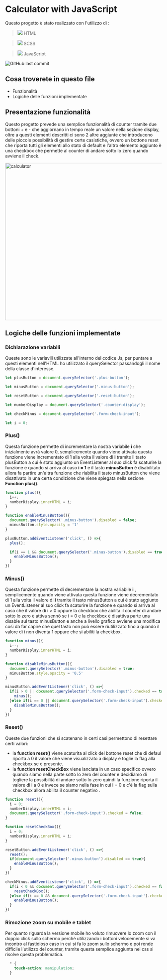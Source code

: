 # Calculator with JavaScript 

Questo progetto è stato realizzato con l'utilizzo di :

> <img src="https://img.icons8.com/color/24/null/html-5--v1.png"/> HTML

> <img src="https://img.icons8.com/color/24/null/sass.png"/> SCSS

> <img src="https://img.icons8.com/color/24/null/javascript--v1.png"/> JavaScript

![GitHub last commit](https://img.shields.io/github/last-commit/dusan39/Rajkovic-Dusan-JavaScript-Base)

## Cosa troverete in questo file

- Funzionalità
- Logiche delle funzioni implementate

## Presentazione funzionalità

Questo progetto prevede una semplice funzionalità di counter tramite due bottoni + e - che aggiornano in tempo reale un valore nella sezione display, oltre a questi elementi descritti ci sono 2 altre aggiunte che introducono delle piccole possibilità di gestire certe casistiche, ovvero un bottone reset che riporta tutti gli elementi allo stato di default e l'altro elemento aggiunto è una checkbox che permette al counter di andare sotto lo zero quando avviene il check.  

<img width="505" alt="calculator" src="https://user-images.githubusercontent.com/114413164/213029079-6028825c-e7b1-4bc9-8a0d-0cc02f07df01.png">

## Logiche delle funzioni implementate

### Dichiarazione variabili

Queste sono le variavili utilizzate all'interno del codice Js, per puntare a questi elementi nell'HTML ho utilizzato il querySelector passandogli il nome della classe d'interesse.

```JavaScript
let plusButton = document.querySelector('.plus-button');

let minusButton = document.querySelector('.minus-button');

let resetButton = document.querySelector('.reset-button');

let numberDisplay = document.querySelector('.counter-display');

let checkMinus = document.querySelector('.form-check-input');

let i = 0;
```
### Plus()

Questa funzione permette di incrementare la nostra variabile **i** che inizialmente avrà valore 0, semplicemente quando viene attivata questa funzione viene incrementato di 1 alla volta il valore di **i** tramite il tasto plusButton a cui è stato aggiunto un EventListener al suo click fa scaturire la funzione e quando si arriva al caso **i = 1** e il tasto **minusButton** è disabilitato allora fa partire un'altra funzione che riabilita il tasto minusButton che viene disattivato in una certa condizione che viene spiegata nella sezione **Function plus()**.

```JavaScript
function plus(){
  i++;
  numberDisplay.innerHTML = i;
}

function enableMinusButton(){
  document.querySelector('.minus-button').disabled = false;
  minusButton.style.opacity = '1'
}

plusButton.addEventListener('click', () =>{
  plus();

  if(i == 1 && document.querySelector('.minus-button').disabled == true){
    enableMinusButton();
  }
})
```

### Minus()

Questa funzione permette di decrementare la nostra variabile **i** , semplicemente quando viene attivata questa funzione viene decrementato di 1 alla volta il valore di **i** tramite il tasto minusButton a cui è stato aggiunto un EventListener al suo click fa scaturire la funzione e quando si arriva al caso che il valore di i > 0 oppure la checkbox che abilita il counter di andare sotto lo zero è attiva sennò se i = 0 e la checkbox è disattiva parte una disable sul tasto minusButton e anche a livello grafico avviene una modifica così da far capire che quel tasto non può essere riutilizzato fino a quando il valore di i non diventa 1 oppure che si abiliti la checkbox. 

```JavaScript
function minus(){
  i--;
  numberDisplay.innerHTML = i;
}

function disableMinusButton(){
  document.querySelector('.minus-button').disabled = true;
  minusButton.style.opacity = '0.5'
}

minusButton.addEventListener('click', () =>{
  if(i > 0 || document.querySelector('.form-check-input').checked == true){
    minus();
  }else if(i == 0 || document.querySelector('.form-check-input').checked == false){
    disableMinusButton();
  }
})
```

### Reset()

Queste due funzioni che si scatenano in certi casi permettono di resettare certi valori:

- la **function reset()** viene scaturita al click del bottone reset che di defaul riporta a 0 il valore che viene visualizzato a display e toglie la flag alla checkbox se è presente.
- la **function resetCheckBox** viene lanciata in un caso specifico ovvero quando siamo nella parte sotto lo zero del counter e decidiamo di togliere la possibilità di andare sotto lo zero quindi la funzione riporta il valore di i a 0 e invece se siamo nella fase in cui i = 0 e c'è la flag sulla checkbox allora abilita il counter negativo .

```JavaScript
function reset(){
  i = 0;
  numberDisplay.innerHTML = i;
  document.querySelector('.form-check-input').checked = false;
}

function resetCheckBox(){
  i = 0;
  numberDisplay.innerHTML = i;
}

resetButton.addEventListener('click', () =>{
  reset();
  if(document.querySelector('.minus-button').disabled == true){
    enableMinusButton();
  }
})

checkMinus.addEventListener('click', () =>{
  if(i < 0 && document.querySelector('.form-check-input').checked == false){
    resetCheckBox();
  }else if(i == 0 && document.querySelector('.form-check-input').checked == true){
    enableMinusButton();
  }
})
```
### Rimozione zoom su mobile e tablet

Per quanto riguarda la versione mobile ho voluto rimuovere lo zoom con il doppio click sullo schermo perchè utilizzando i bottoni velocemente si va incontro al fastidioso caso in cui si fa lo zoom sullo schermo e poi rende difficile l'utilizzo del counter, tramite questa semplice aggiunta nel css si risolve questa problematica.

```CSS
  * {
    touch-action: manipulation;
  }
```
